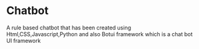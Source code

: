 # Chatbot

A rule based chatbot that has been created using Html,CSS,Javascript,Python and also Botui framework which is a chat bot UI framework
